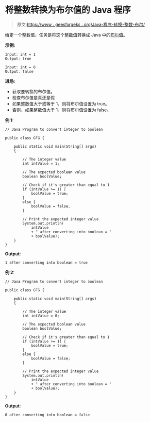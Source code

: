 # 将整数转换为布尔值的 Java 程序

> 原文:[https://www . geesforgeks . org/Java-程序-转换-整数-布尔/](https://www.geeksforgeeks.org/java-program-to-convert-integer-to-boolean/)

给定一个整数值，任务是将这个[整数值](https://www.geeksforgeeks.org/java-lang-integer-class-java/)转换成 Java 中的[布尔值](https://www.geeksforgeeks.org/java-lang-boolean-class-java/)。

**示例:**

```
Input: int = 1
Output: true

Input: int = 0
Output: false

```

**进场:**

*   获取要转换的布尔值。
*   检查布尔值是真还是假
*   如果整数值大于或等于 1，则将布尔值设置为 true。
*   否则，如果整数值大于 1，则将布尔值设置为 false。

**例 1:**

```
// Java Program to convert integer to boolean

public class GFG {

    public static void main(String[] args)
    {

        // The integer value
        int intValue = 1;

        // The expected boolean value
        boolean boolValue;

        // Check if it's greater than equal to 1
        if (intValue >= 1) {
            boolValue = true;
        }
        else {
            boolValue = false;
        }

        // Print the expected integer value
        System.out.println(
            intValue
            + " after converting into boolean = "
            + boolValue);
    }
}
```

**Output:**

```
1 after converting into boolean = true

```

**例 2:**

```
// Java Program to convert integer to boolean

public class GFG {

    public static void main(String[] args)
    {

        // The integer value
        int intValue = 0;

        // The expected boolean value
        boolean boolValue;

        // Check if it's greater than equal to 1
        if (intValue >= 1) {
            boolValue = true;
        }
        else {
            boolValue = false;
        }

        // Print the expected integer value
        System.out.println(
            intValue
            + " after converting into boolean = "
            + boolValue);
    }
}
```

**Output:**

```
0 after converting into boolean = false

```